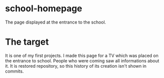 # school-homepage
The page displayed at the entrance to the school.

# The target
It is one of my first projects. I made this page for a TV which was placed on the entrance to school. People who were coming saw all informations about it. It is restored repository, so this history of its creation isn't shown in commits.
